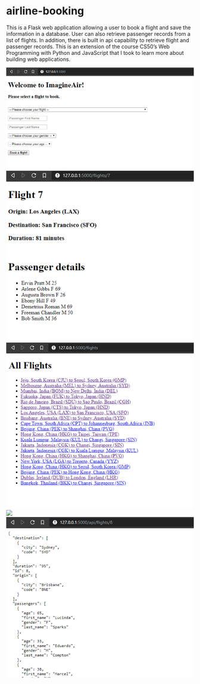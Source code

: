 # airline-booking

This is a Flask web application allowing a user to book a flight and save the information in a database.  User can also retrieve passenger records from a list of flights.  In addition, there is built in api capability to retrieve flight and passenger records.  This is an extension of the course CS50’s Web Programming with Python and JavaScript that I took to learn more about building web applications.  


![](images/book.PNG)
![](images/flight_info.PNG)
![](images/flights.PNG)
![](images/airport.PNG)
![](images/api.PNG)
